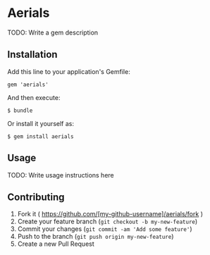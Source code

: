 # Aerials

TODO: Write a gem description

## Installation

Add this line to your application's Gemfile:

    gem 'aerials'

And then execute:

    $ bundle

Or install it yourself as:

    $ gem install aerials

## Usage

TODO: Write usage instructions here

## Contributing

1. Fork it ( https://github.com/[my-github-username]/aerials/fork )
2. Create your feature branch (`git checkout -b my-new-feature`)
3. Commit your changes (`git commit -am 'Add some feature'`)
4. Push to the branch (`git push origin my-new-feature`)
5. Create a new Pull Request
